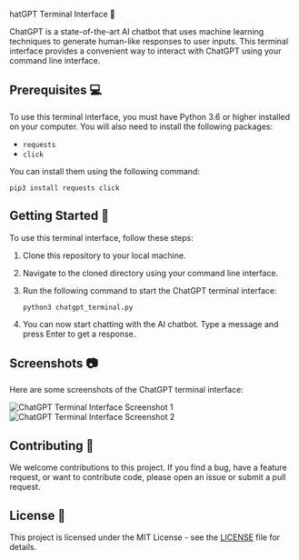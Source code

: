 hatGPT Terminal Interface :robot:

ChatGPT is a state-of-the-art AI chatbot that uses machine learning techniques to generate human-like responses to user inputs. This terminal interface provides a convenient way to interact with ChatGPT using your command line interface.

## Prerequisites :computer:

To use this terminal interface, you must have Python 3.6 or higher installed on your computer. You will also need to install the following packages:

- `requests`
- `click`

You can install them using the following command:

```
pip3 install requests click
```

## Getting Started :rocket:

To use this terminal interface, follow these steps:

1. Clone this repository to your local machine.
2. Navigate to the cloned directory using your command line interface.
3. Run the following command to start the ChatGPT terminal interface:

   ```
   python3 chatgpt_terminal.py
   ```

4. You can now start chatting with the AI chatbot. Type a message and press Enter to get a response.

## Screenshots :camera:

Here are some screenshots of the ChatGPT terminal interface:

![ChatGPT Terminal Interface Screenshot 1](screenshots/screenshot1.png)
![ChatGPT Terminal Interface Screenshot 2](screenshots/screenshot2.png)

## Contributing :raised_hands:

We welcome contributions to this project. If you find a bug, have a feature request, or want to contribute code, please open an issue or submit a pull request.

## License :page_facing_up:

This project is licensed under the MIT License - see the [LICENSE](LICENSE) file for details.
